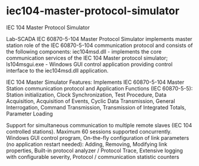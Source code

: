 # iec104-master-protocol-simulator
IEC 104 Master Protocol Simulator

Lab-SCADA IEC 60870-5-104 Master Protocol Simulator implements master station role of the IEC 60870-5-104 communication protocol and consists of the following components: iec104msd.dll - implements the core communication services of the IEC 104 Master protocol simulator; ls104msgui.exe - Windows GUI control application providing control interface to the iec104msd.dll application.

IEC 104 Master Simulator Features: Implements IEC 60870-5-104 Master Station communication protocol and Application Functions (IEC 60870-5-5): Station initialization, Clock Synchronization, Test Procedure, Data Acquisition, Acquisition of Events, Cyclic Data Transmission, General Interrogation, Command Transmission,      Transmission of Integrated Totals, Parameter Loading

Support for simultaneous communication to multiple remote slaves (IEC 104 controlled stations). Maximum 60 sessions supported concurrently.  Windows GUI control program, On-the-fly configuration of link parameters (no application restart needed):  Adding, Removing, Modifying link properties, Built-in protocol analyzer / Protocol Trace,  Extensive logging with configurable severity,  Protocol / communication statistic counters
